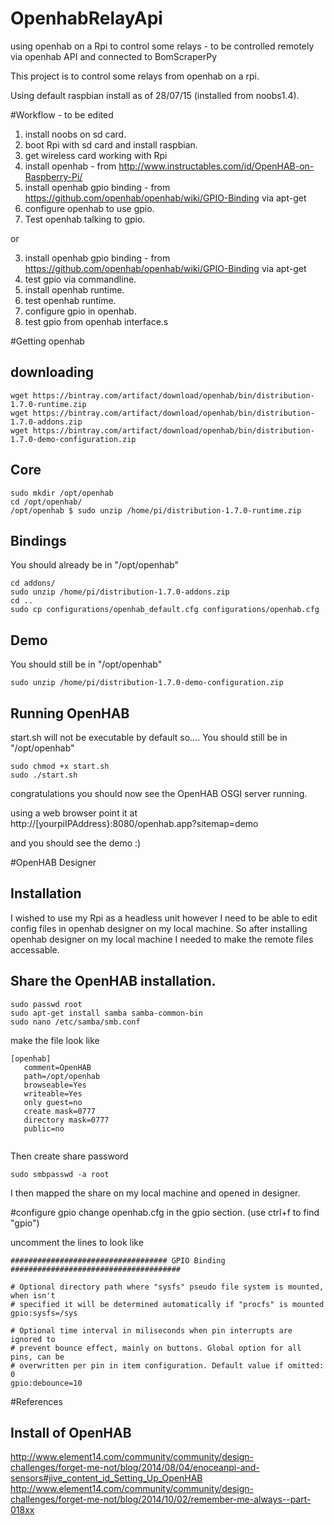 # OpenhabRelayApi
using openhab on a Rpi to control some relays - to be controlled remotely via openhab API and connected to BomScraperPy


This project is to control some relays from openhab on a rpi.

Using default raspbian install as of 28/07/15 (installed from noobs1.4).

#Workflow - to be edited

1. install noobs on sd card.
2. boot Rpi with sd card and install raspbian.
3. get wireless card working with Rpi
4. install openhab - from http://www.instructables.com/id/OpenHAB-on-Raspberry-Pi/
5. install openhab gpio binding - from https://github.com/openhab/openhab/wiki/GPIO-Binding via apt-get
6. configure openhab to use gpio.
7. Test openhab talking to gpio.


or

3. install openhab gpio binding - from https://github.com/openhab/openhab/wiki/GPIO-Binding via apt-get
4. test gpio via commandline.
5. install openhab runtime.
6. test openhab runtime.
7. configure gpio in openhab.
8. test gpio from openhab interface.s


#Getting openhab

downloading 
-----------
```
wget https://bintray.com/artifact/download/openhab/bin/distribution-1.7.0-runtime.zip
wget https://bintray.com/artifact/download/openhab/bin/distribution-1.7.0-addons.zip
wget https://bintray.com/artifact/download/openhab/bin/distribution-1.7.0-demo-configuration.zip
```



Core
----
```
sudo mkdir /opt/openhab
cd /opt/openhab/
/opt/openhab $ sudo unzip /home/pi/distribution-1.7.0-runtime.zip

```

Bindings
--------

You should already be in "/opt/openhab"
```
cd addons/
sudo unzip /home/pi/distribution-1.7.0-addons.zip
cd ..
sudo cp configurations/openhab_default.cfg configurations/openhab.cfg
```


Demo
--------

You should still be in "/opt/openhab"
```
sudo unzip /home/pi/distribution-1.7.0-demo-configuration.zip
```


Running OpenHAB
---------------

start.sh will not be executable by default so....
You should still be in "/opt/openhab"
```
sudo chmod +x start.sh 
sudo ./start.sh
```

congratulations you should now see the OpenHAB OSGI server running.

using a web browser point it at http://[yourpiIPAddress}:8080/openhab.app?sitemap=demo

and you should see the demo :)


#OpenHAB Designer

Installation
------------
I wished to use my Rpi as a headless unit however I need to be able to edit config files in openhab designer on my local machine.
So after installing openhab designer on my local machine I needed to make the remote files accessable.

Share the OpenHAB installation.
-------------------------------
```
sudo passwd root
sudo apt-get install samba samba-common-bin 
sudo nano /etc/samba/smb.conf 
```

make the file look like
```
[openhab]  
   comment=OpenHAB  
   path=/opt/openhab  
   browseable=Yes  
   writeable=Yes  
   only guest=no  
   create mask=0777  
   directory mask=0777  
   public=no 
   
```

Then create share password

```
sudo smbpasswd -a root 
```

I then mapped the share on my local machine and opened in designer.

#configure gpio
change openhab.cfg in the gpio section.
(use ctrl+f to find "gpio")

uncomment the lines to look like
```
################################### GPIO Binding ######################################

# Optional directory path where "sysfs" pseudo file system is mounted, when isn't
# specified it will be determined automatically if "procfs" is mounted
gpio:sysfs=/sys

# Optional time interval in miliseconds when pin interrupts are ignored to
# prevent bounce effect, mainly on buttons. Global option for all pins, can be
# overwritten per pin in item configuration. Default value if omitted: 0
gpio:debounce=10
```







#References

Install of OpenHAB
------------------
http://www.element14.com/community/community/design-challenges/forget-me-not/blog/2014/08/04/enoceanpi-and-sensors#jive_content_id_Setting_Up_OpenHAB
http://www.element14.com/community/community/design-challenges/forget-me-not/blog/2014/10/02/remember-me-always--part-018xx












